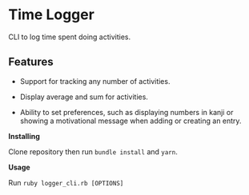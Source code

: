 # Time Logger

CLI to log time spent doing activities.

## Features

- Support for tracking any number of activities.

- Display average and sum for activities.

- Ability to set preferences, such as displaying numbers in kanji or showing a motivational message when adding or creating an entry.

**Installing**

Clone repository then run `bundle install` and `yarn`.

**Usage**

Run `ruby logger_cli.rb [OPTIONS]`
